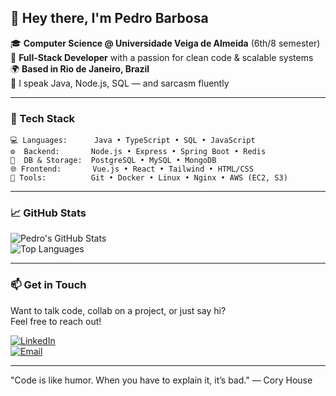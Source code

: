 ## 👋 Hey there, I'm Pedro Barbosa

🎓 **Computer Science @ Universidade Veiga de Almeida** (6th/8 semester)  
🧠 **Full-Stack Developer** with a passion for clean code & scalable systems  
🌍 **Based in Rio de Janeiro, Brazil**  
💬 I speak Java, Node.js, SQL — and sarcasm fluently  

---

### 🧰 Tech Stack
```
💻 Languages:      Java • TypeScript • SQL • JavaScript
⚙️  Backend:       Node.js • Express • Spring Boot • Redis
🧠  DB & Storage:  PostgreSQL • MySQL • MongoDB
🌐 Frontend:       Vue.js • React • Tailwind • HTML/CSS
🔧 Tools:          Git • Docker • Linux • Nginx • AWS (EC2, S3)
```

---

### 📈 GitHub Stats

![Pedro's GitHub Stats](https://github-readme-stats.vercel.app/api?username=devpedrobarbosa&show_icons=true&theme=radical&hide_rank=true)  
![Top Languages](https://github-readme-stats.vercel.app/api/top-langs/?username=devpedrobarbosa&layout=compact&theme=radical)

---

### 📫 Get in Touch

Want to talk code, collab on a project, or just say hi?  
Feel free to reach out!

[![LinkedIn](https://img.shields.io/badge/-LinkedIn-0A66C2?style=for-the-badge&logo=linkedin&logoColor=white)](https://linkedin.com/in/pedro-gabry-barbosa-6a1285290)  
[![Email](https://img.shields.io/badge/-Email-red?style=for-the-badge&logo=gmail&logoColor=white)](mailto:devpedrobarbosa@gmail.com)

---

"Code is like humor. When you have to explain it, it’s bad."
— Cory House
